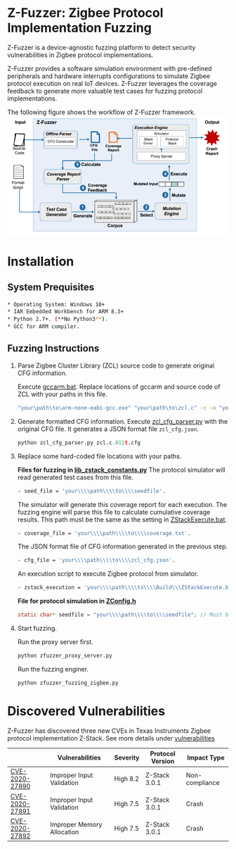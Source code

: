 # Z-Fuzzer: Zigbee Protocol Implementation Fuzzing

Z-Fuzzer is a device-agnostic fuzzing platform to detect security vulnerabilities in Zigbee protocol implementations.

Z-Fuzzer provides a software simulation environment with pre-defined peripherals and hardware interrupts configurations to simulate Zigbee protocol execution on real IoT devices. Z-Fuzzer leverages the coverage feedback to generate more valuable test cases for fuzzing protocol implementations.

The following figure shows the workflow of Z-Fuzzer framework.
![](zfuzzer.png)

# Installation

## System Prequisites ##
```bash
* Operating System: Windows 10+
* IAR Embedded Workbench for ARM 8.3+
* Python 2.7+. (**No Python3**).
* GCC for ARM compiler.
```

## Fuzzing Instructions ##
1. Parse Zigbee Cluster Library (ZCL) source code to generate original CFG information.
   
   Execute [gccarm.bat](https://github.com/zigbeeprotocol/Z-Fuzzer/tree/master/offline_parser/gccarm.bat). Replace locations of gccarm and source code of ZCL with your paths in this file.
   ```bash    
   "your\path\to\arm-none-eabi-gcc.exe" "your\path\to\zcl.c" -c -o "your\path\to\output\zcl.o" @"your\path\to\offline_parser\gccarm_extra_compile.cfg" -fdump-tree-cfg-lineno
    ```
2. Generate formatted CFG information.
    Execute [zcl_cfg_parser.py](https://github.com/zigbeeprotocol/Z-Fuzzer/tree/master/offline_parser/zcl_cfg_parser.py) with the original CFG file. It generates a JSON format file `zcl_cfg.json`.
    ```python
    python zcl_cfg_parser.py zcl.c.011t.cfg
    ```
3. Replace some hard-coded file locations with your paths.
    
    **Files for fuzzing in [lib_zstack_constants.py](https://github.com/zigbeeprotocol/Z-Fuzzer/tree/master/lib_zstack_constants.py)**
     The protocol simulator will read generated test cases from this file.
    ```bash
	- seed_file = 'your\\\\path\\\\to\\\\seedfile'. 
    ```
   The simulator will generate this coverage report for each execution. The fuzzing engine will parse this file to calculate cumulative coverage results. This path must be the same as the setting in [ZStackExecute.bat](https://github.com/zigbeeprotocol/Z-Fuzzer/tree/master/Build/ZStackExecute.bat).
    ```bash
    - coverage_file = 'your\\\\path\\\\to\\\\coverage.txt'. 
    ``` 
    The JSON format file of CFG information generated in the previous step.
    ```bash
    - cfg_file = 'your\\\\path\\\\to\\\\zcl_cfg.json'. 
    ```
    An execution script to execute Zigbee protocol from simulator.
    ```bash
    - zstack_execution = 'your\\\\path\\\\to\\\\Build\\\ZStackExecute.bat'. 
    ```
    
    **File for protocol simulation in [ZConfig.h](https://github.com/zigbeeprotocol/Z-Fuzzer/tree/master/zstack_iar/ZMain/ZConfig.h)**
    ```C
    static char* seedfile = "your\\\\path\\\\to\\\\seedfile"; // Must be the same as the above
    ```
4. Start fuzzing.
    
    Run the proxy server first.
    ```python
    python zfuzzer_proxy_server.py
    ```
    Run the fuzzing enginer.
    ```python
    python zfuzzer_fuzzing_zigbee.py
    ```

# Discovered Vulnerabilities

Z-Fuzzer has discovered three new CVEs in Texas Instruments Zigbee protocol implementation Z-Stack. See more details under [vulnerabilities](vulnerabilities)

|   | Vulnerabilities | Severity | Protocol Version | Impact Type |
| - |----------|-----------------|---------|--------------------|
|[CVE-2020-27890](https://nvd.nist.gov/vuln/detail/CVE-2020-27890)| Improper Input Validation | High 8.2 | Z-Stack 3.0.1 | Non-compliance |
|[CVE-2020-27891](https://nvd.nist.gov/vuln/detail/CVE-2020-27891)| Improper Input Validation | High 7.5 | Z-Stack 3.0.1 | Crash |
|[CVE-2020-27892](https://nvd.nist.gov/vuln/detail/CVE-2020-27892)| Improper Memory Allocation | High 7.5 | Z-Stack 3.0.1 | Crash |
